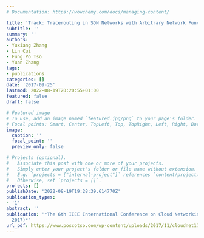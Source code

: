 ```yaml
---
# Documentation: https://wowchemy.com/docs/managing-content/

title: 'Track: Tracerouting in SDN Networks with Arbitrary Network Functions'
subtitle: ''
summary: ''
authors:
- Yuxiang Zhang
- Lin Cui
- Fung Po Tso
- Yuan Zhang
tags:
- publications
categories: []
date: '2017-09-25'
lastmod: 2022-08-19T20:20:55+01:00
featured: false
draft: false

# Featured image
# To use, add an image named `featured.jpg/png` to your page's folder.
# Focal points: Smart, Center, TopLeft, Top, TopRight, Left, Right, BottomLeft, Bottom, BottomRight.
image:
  caption: ''
  focal_point: ''
  preview_only: false

# Projects (optional).
#   Associate this post with one or more of your projects.
#   Simply enter your project's folder or file name without extension.
#   E.g. `projects = ["internal-project"]` references `content/project/deep-learning/index.md`.
#   Otherwise, set `projects = []`.
projects: []
publishDate: '2022-08-19T19:28:39.614770Z'
publication_types:
- '1'
abstract: ''
publication: '*The 6th IEEE International Conference on Cloud Networking (IEEE CloudNet
  2017)*'
url_pdf: https://www.poscotso.com/wp-content/uploads/2017/11/cloudnet17-track-zhang.pdf
---
```

